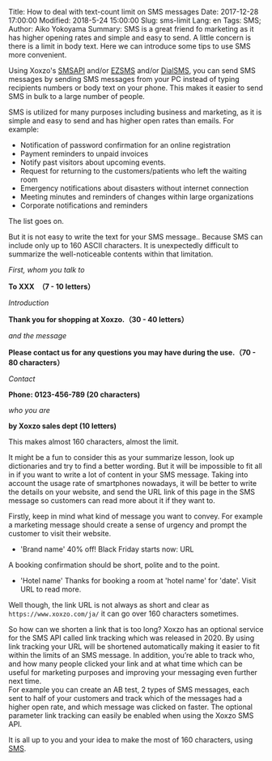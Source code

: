 Title: How to deal with text-count limit on SMS messages
Date: 2017-12-28 17:00:00
Modified: 2018-5-24 15:00:00
Slug: sms-limit
Lang: en
Tags: SMS; 
Author: Aiko Yokoyama
Summary: SMS is a great friend fo marketing as it has higher opening rates and simple and easy to send. A little concern is there is a limit in body text. Here we can introduce some tips to use SMS more convenient.


Using Xoxzo's [SMSAPI](https://www.xoxzo.com/en/about/sms-api/) and/or [EZSMS](https://www.ezsms.biz/en/) and/or [DialSMS](https://help.xoxzo.com/en/ezsms-sms-delivery-service/articles/what-is-dialsms/), you can send SMS messages by sending SMS messages from your PC instead of typing recipients numbers or body text on your phone. This makes it easier to send SMS in bulk to a large number of people.  

SMS is utilized for many purposes including business and marketing, as it is simple and easy to send and has higher open rates than emails. For example:

+ Notification of password confirmation for an online registration
+ Payment reminders to unpaid invoices
+ Notify past visitors about upcoming events.
+ Request for returning to the customers/patients who left the waiting room
+ Emergency notifications about disasters without internet connection
+ Meeting minutes and reminders of changes within large organizations
+ Corporate notifications and reminders

The list goes on.

But it is not easy to write the text for your SMS message.. Because SMS can include only up to 160 ASCII characters. It is unexpectedly difficult to summarize the well-noticeable contents within that limitation.

_First, whom you talk to_

__To XXX　（7 - 10 letters）__

_Introduction_

__Thank you for shopping at Xoxzo.（30 - 40 letters）__

_and the message_

__Please contact us for any questions you may have during the use.（70 - 80 characters）__

_Contact_

__Phone: 0123-456-789 (20 characters)__

_who you are_

__by Xoxzo sales dept (10 letters)__

This makes almost 160 characters, almost the limit.

It might be a fun to consider this as your summarize lesson, look up dictionaries and try to find a better wording. But it will be impossible to fit all in if you want to write a lot of content in your SMS message. Taking into account the usage rate of smartphones nowadays, it will be better to write the details on your website, and send the URL link of this page in the SMS message so customers can read more about it if they want to.

Firstly, keep in mind what kind of message you want to convey. For example a marketing message should create a sense of urgency and prompt the customer to visit their website. 

- 'Brand name' 40% off! Black Friday starts now: URL

A booking confirmation should be short, polite and to the point. 

- 'Hotel name' Thanks for booking a room at 'hotel name' for 'date'. Visit URL to read more.

Well though, the link URL is not always as short and clear as `https://www.xoxzo.com/ja/` it can go over 160 characters sometimes.

So how can we shorten a link that is too long? 
Xoxzo has an optional service for the SMS API called link tracking which was released in 2020.
By using link tracking your URL will be shortened automatically making it easier to fit within the limits of an SMS message.
In addition, you’re able to track who, and how many people clicked your link and at what time which can be useful for marketing purposes and improving your messaging even further next time.  
For example you can create an AB test, 2 types of SMS messages, each sent to half of your customers and track which of the messages had a higher open rate, and which message was clicked on faster. 
The optional parameter link tracking can easily be enabled when using the Xoxzo SMS API. 


It is all up to you and your idea to make the most of 160 characters, using [SMS](https://www.xoxzo.com/en/about/sms-api/).






